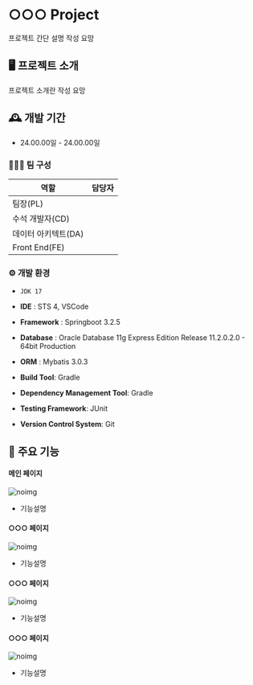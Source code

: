 # ○○○ Project
프로젝트 간단 설명 작성 요망

## 🖥️ 프로젝트 소개
프로젝트 소개란 작성 요망
<br>

## 🕰️ 개발 기간
* 24.00.00일 - 24.00.00일

### 🧑‍🤝‍🧑 팀 구성

| 역할                | 담당자          |
|--------------------|-----------------|
| 팀장(PL)           |                 |
| 수석 개발자(CD)    |                 |
| 데이터 아키텍트(DA) |                 |
| Front End(FE)      |                 |


### ⚙️ 개발 환경
- `JDK 17`
- **IDE** : STS 4, VSCode
- **Framework** : Springboot 3.2.5
- **Database** : Oracle Database 11g Express Edition Release 11.2.0.2.0 - 64bit Production
- **ORM** : Mybatis 3.0.3
  
- **Build Tool**: Gradle
- **Dependency Management Tool**: Gradle
- **Testing Framework**: JUnit
- **Version Control System**: Git

## 📌 주요 기능
#### 메인 페이지
![noimg](https://github.com/kag0330/team5_v2sbm3c/assets/65347323/b8d7a4d7-4f71-46b9-ae81-718a4f8dad9f)
- 기능설명
#### ○○○ 페이지
![noimg](https://github.com/kag0330/team5_v2sbm3c/assets/65347323/b8d7a4d7-4f71-46b9-ae81-718a4f8dad9f)
- 기능설명
#### ○○○ 페이지
![noimg](https://github.com/kag0330/team5_v2sbm3c/assets/65347323/b8d7a4d7-4f71-46b9-ae81-718a4f8dad9f)
- 기능설명
#### ○○○ 페이지
![noimg](https://github.com/kag0330/team5_v2sbm3c/assets/65347323/b8d7a4d7-4f71-46b9-ae81-718a4f8dad9f)
- 기능설명
